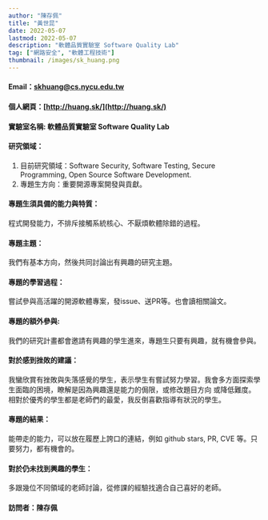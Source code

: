 ```yaml
---
author: "陳存佩"
title: "黃世昆"
date: 2022-05-07
lastmod: 2022-05-07
description: "軟體品質實驗室 Software Quality Lab"
tag: ["網路安全", "軟體工程技術"]
thumbnail: /images/sk_huang.png
---
```


#### Email：skhuang@cs.nycu.edu.tw

#### 個人網頁：[http://huang.sk/](http://huang.sk/)

#### 實驗室名稱: 軟體品質實驗室 Software Quality Lab

#### 研究領域：

1. 目前研究領域：Software Security, Software Testing, Secure Programming, Open Source Software Development.
2. 專題生方向：重要開源專案開發與貢獻。

#### 專題生須具備的能力與特質：

程式開發能力，不排斥接觸系統核心、不厭煩軟體除錯的過程。

#### 專題主題：

我們有基本方向，然後共同討論出有興趣的研究主題。

#### 專題的學習過程：

嘗試參與高活躍的開源軟體專案，發issue、送PR等。也會讀相關論文。

#### 專題的額外參與:

我們的研究計畫都會邀請有興趣的學生進來，專題生只要有興趣，就有機會參與。

#### 對於感到挫敗的建議：

我蠻欣賞有挫敗與失落感覺的學生，表示學生有嘗試努力學習。我會多方面探索學生面臨的困境，瞭解是因為興趣還是能力的侷限，或修改題目方向
或降低難度。相對於優秀的學生都是老師們的最愛，我反倒喜歡指導有狀況的學生。

#### 專題的結果：

能帶走的能力，可以放在履歷上誇口的連結，例如 github stars, PR, CVE 等。只要努力，都有機會的。

#### 對於仍未找到興趣的學生：

多跟幾位不同領域的老師討論，從修課的經驗找適合自己喜好的老師。

#### 訪問者：陳存佩